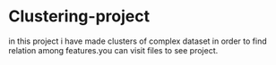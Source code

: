 # Clustering-project
in this project i have made clusters of complex dataset in order to find relation among features.you can visit files to see project. 




